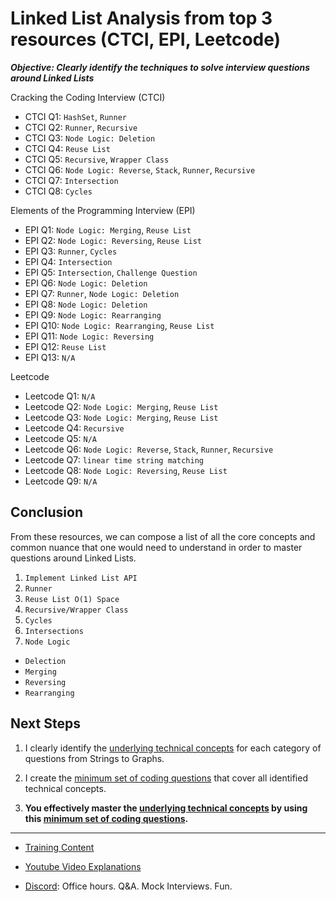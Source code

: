 # Linked List Analysis from top 3 resources (CTCI, EPI, Leetcode)

***Objective: Clearly identify the techniques to solve interview questions around Linked Lists***

Cracking the Coding Interview (CTCI)

- CTCI Q1: `HashSet`, `Runner`
- CTCI Q2: `Runner`, `Recursive`
- CTCI Q3: `Node Logic: Deletion`
- CTCI Q4: `Reuse List`
- CTCI Q5: `Recursive`, `Wrapper Class`
- CTCI Q6: `Node Logic: Reverse`, `Stack`, `Runner`, `Recursive`
- CTCI Q7: `Intersection`
- CTCI Q8: `Cycles`

Elements of the Programming Interview (EPI)

- EPI Q1: `Node Logic: Merging`, `Reuse List`
- EPI Q2: `Node Logic: Reversing`, `Reuse List`
- EPI Q3: `Runner`, `Cycles`
- EPI Q4: `Intersection`
- EPI Q5: `Intersection`, `Challenge Question`
- EPI Q6: `Node Logic: Deletion`
- EPI Q7: `Runner`, `Node Logic: Deletion`
- EPI Q8: `Node Logic: Deletion`
- EPI Q9: `Node Logic: Rearranging`
- EPI Q10: `Node Logic: Rearranging`, `Reuse List`
- EPI Q11: `Node Logic: Reversing`
- EPI Q12: `Reuse List`
- EPI Q13: `N/A`

Leetcode 

- Leetcode Q1: `N/A`
- Leetcode Q2: `Node Logic: Merging`, `Reuse List`
- Leetcode Q3: `Node Logic: Merging`, `Reuse List`
- Leetcode Q4: `Recursive`
- Leetcode Q5: `N/A`
- Leetcode Q6: `Node Logic: Reverse`, `Stack`, `Runner`, `Recursive`
- Leetcode Q7: `linear time string matching`
- Leetcode Q8: `Node Logic: Reversing`, `Reuse List`
- Leetcode Q9: `N/A`

## Conclusion

From these resources, we can compose a list of all the core concepts and common nuance that one would need to understand in order to master questions around Linked Lists.

1. `Implement Linked List API`
2. `Runner`
3. `Reuse List O(1) Space`
4. `Recursive/Wrapper Class`
5. `Cycles`
6. `Intersections`
7. `Node Logic`
  - `Delection`
  - `Merging`
  - `Reversing`
  - `Rearranging`

## Next Steps

1. I clearly identify the [underlying technical concepts](https://colab.research.google.com/github/RobZuazua/CrashCode/blob/master/Crash_Code_Main.ipynb#scrollTo=qTZX2XylbCAd) for each category of questions from Strings to Graphs.

2. I create the [minimum set of coding questions](https://colab.research.google.com/github/RobZuazua/CrashCode/blob/master/Crash_Code_Main.ipynb#scrollTo=QlJsQ5xpRHg5) that cover all identified technical concepts.

3. **You effectively master the [underlying technical concepts](https://colab.research.google.com/github/RobZuazua/CrashCode/blob/master/Crash_Code_Main.ipynb#scrollTo=qTZX2XylbCAd) by using this [minimum set of coding questions](https://colab.research.google.com/github/RobZuazua/CrashCode/blob/master/Crash_Code_Main.ipynb#scrollTo=QlJsQ5xpRHg5).**
 
 ---
 
- [Training Content](https://colab.research.google.com/github/RobZuazua/CrashCode/blob/master/Crash_Code_Main.ipynb)

- [Youtube Video Explanations](https://www.youtube.com/channel/UC4fdhO7egjaKfoJemwD2kIA)

- [Discord](https://discord.com/invite/e56GWrU): Office hours. Q&A. Mock Interviews. Fun.
